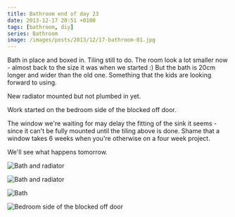 ```yaml
---
title: Bathroom end of day 23
date: 2013-12-17 20:51 +0100
tags: [bathroom, diy]
series: Bathroom
image: /images/posts/2013/12/17-bathroom-01.jpg
---
```


Bath in place and boxed in. Tiling still to do. The room look a lot smaller now - almost back to the size it was when we started :) But the bath is 20cm longer and wider than the old one. Something that the kids are looking forward to using.

New radiator mounted but not plumbed in yet.

Work started on the bedroom side of the blocked off door.

The window we're waiting for may delay the fitting of the sink it seems - since it can't be fully mounted until the tiling above is done. Shame that a window takes 6 weeks when you're otherwise on a four week project.

We'll see what happens tomorrow.

![Bath and radiator](/images/posts/2013/12/17-bathroom-01.jpg)

![Bath and radiator](/images/posts/2013/12/17-bathroom-02.jpg)

![Bath](/images/posts/2013/12/17-bathroom-03.jpg)

![Bedroom side of the blocked off door](/images/posts/2013/12/17-bathroom-04.jpg)
